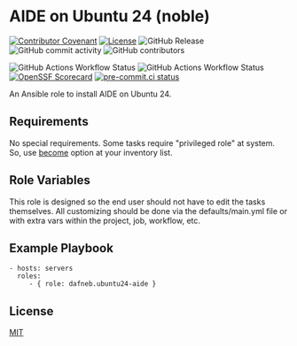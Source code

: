 # AIDE on Ubuntu 24 (noble)

[![Contributor Covenant](https://img.shields.io/badge/Contributor%20Covenant-2.1-4baaaa.svg)](https://github.com/dafneb/.github/blob/main/.github/CODE_OF_CONDUCT.md)
[![License](https://img.shields.io/badge/License-MIT-4baaaa.svg)](https://github.com/dafneb/.github/blob/main/LICENSE)
![GitHub Release](https://img.shields.io/github/v/release/dafneb/ansible-role-ubuntu24-aide)
![GitHub commit activity](https://img.shields.io/github/commit-activity/w/dafneb/ansible-role-ubuntu24-aide)
![GitHub contributors](https://img.shields.io/github/contributors/dafneb/ansible-role-ubuntu24-aide)

![GitHub Actions Workflow Status](https://img.shields.io/github/actions/workflow/status/dafneb/ansible-role-ubuntu24-aide/ansible-lint.yml?label=ansible-lint)
![GitHub Actions Workflow Status](https://img.shields.io/github/actions/workflow/status/dafneb/ansible-role-ubuntu24-aide/codeql.yml?label=CodeQL)
[![OpenSSF Scorecard](https://api.scorecard.dev/projects/github.com/dafneb/ansible-role-ubuntu24-aide/badge)](https://scorecard.dev/viewer/?uri=github.com/dafneb/ansible-role-ubuntu24-aide)
[![pre-commit.ci status](https://results.pre-commit.ci/badge/github/dafneb/ansible-role-ubuntu24-aide/main.svg)](https://results.pre-commit.ci/latest/github/dafneb/ansible-role-ubuntu24-aide/main)

An Ansible role to install AIDE on Ubuntu 24.

## Requirements

No special requirements. Some tasks require "privileged role" at system. So, use [become](https://docs.ansible.com/ansible/latest/playbook_guide/playbooks_privilege_escalation.html#using-become) option at your inventory list.

## Role Variables

This role is designed so the end user should not have to edit the tasks themselves. All customizing should be done via the defaults/main.yml file or with extra vars within the project, job, workflow, etc.

## Example Playbook

    - hosts: servers
      roles:
         - { role: dafneb.ubuntu24-aide }

## License

[MIT](LICENSE)
